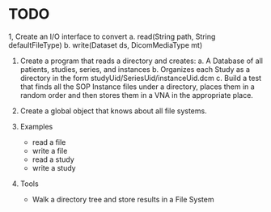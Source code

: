 # TODO

1, Create an I/O interface to convert
    a. read(String path, String defaultFileType)
    b. write(Dataset ds, DicomMediaType mt)
    
1. Create a program that reads a directory and creates:
    a. A Database of all patients, studies, series, and instances
    b. Organizes each Study as a directory in the form
       studyUid/SeriesUid/instanceUid.dcm
    c. Build a test that finds all the SOP Instance files
       under a directory, places them in a random order and then
       stores them in a VNA in the appropriate place.
       
       
       
1. Create a global object that knows about all file systems.

2. Examples
    - read a file
    - write a file
    - read a study
    - write a study

2. Tools
    - Walk a directory tree and store results in a File System
